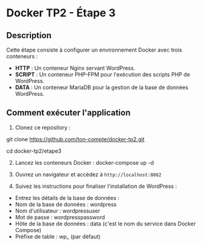 # Docker TP2 - Étape 3

## Description

Cette étape consiste à configurer un environnement Docker avec trois conteneurs :
- **HTTP** : Un conteneur Nginx servant WordPress.
- **SCRIPT** : Un conteneur PHP-FPM pour l'exécution des scripts PHP de WordPress.
- **DATA** : Un conteneur MariaDB pour la gestion de la base de données WordPress.



## Comment exécuter l'application
1. Clonez ce repository :

git clone https://github.com/ton-compte/docker-tp2.git

cd docker-tp2/etape3

2. Lancez les conteneurs Docker :
docker-compose up -d


3. Ouvrez un navigateur et accédez à `http://localhost:8082`

4. Suivez les instructions pour finaliser l'installation de WordPress :


- Entrez les détails de la base de données :
- Nom de la base de données : wordpress
- Nom d'utilisateur : wordpressuser
- Mot de passe : wordpresspassword
- Hôte de la base de données : data (c'est le nom du service dans Docker Compose)
- Préfixe de table : wp_ (par défaut)
